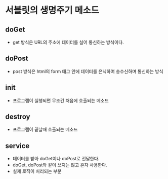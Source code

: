 # 서블릿의 생명주기 메소드
## doGet
- get 방식은 URL의 주소에 데이터를 실어 통신하는 방식이다.
## doPost
- post 방식은 html의 form 태그 안에 데이터를 은닉하여 송수신하며 통신하는 방식
## init
- 프로그램이 실행되면 무조건 처음에 호출되는 메소드
## destroy
- 프로그램이 끝날때 호출되는 메소드
## service
- 데이터를 받아 doGet이나 doPost로 전달한다.
- doGet, doPost와 같이 쓰지는 않고 혼자 사용한다.
- 실제 로직이 처리되는 부분